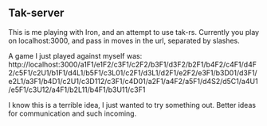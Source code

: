 ## Tak-server

This is me playing with Iron, and an attempt to use tak-rs. Currently you play
on localhost:3000, and pass in moves in the url, separated by slashes.

A game I just played against myself was: http://localhost:3000/a1F1/e1F2/c3F1/c2F2/b3F1/d3F2/b2F1/b4F2/c4F1/d4F2/c5F1/c2U1/b1F1/d4L1/b5F1/c3L01/c2F1/d3L1/d2F1/e2F2/e3F1/b3D01/d3F1/e2L1/a3F1/b4D1/c2U1/c3D112/c3F1/c4D01/a2F1/a4F2/a5F1/d4S2/d5C1/a4U1/e5F1/c3U12/a4F1/b2L11/b4F1/b3U11/c3F1

I know this is a terrible idea, I just wanted to try something out. Better
ideas for communication and such incoming.

